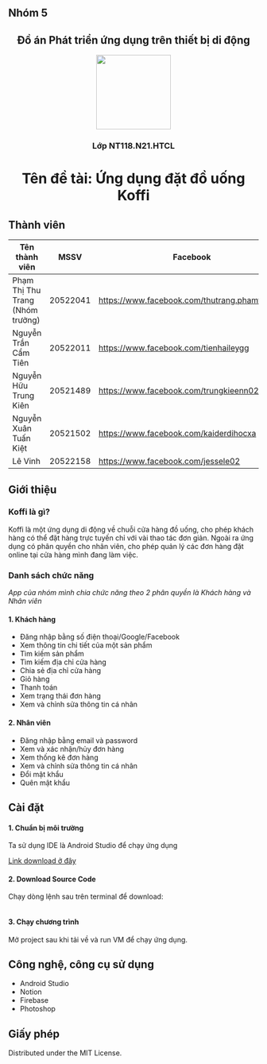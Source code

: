 ## Nhóm 5
<h2 align="center">
    Đồ án Phát triển ứng dụng trên thiết bị di động</h2>
    <div align="center">
<img src="https://user-images.githubusercontent.com/91247482/173222142-3949c081-0a56-4a10-bcb9-371cd579d7ff.png" width="150" />
  </div>
    <h3 align="center">
    Lớp NT118.N21.HTCL</h3>
    <h1 align="center">Tên đề tài: Ứng dụng đặt đồ uống Koffi</h1>
   
<!-- Thành viên -->
## Thành viên

| Tên thành viên | MSSV | Facebook | SDT |  
| ------ | ------ | ------ | ------ |
| Phạm Thị Thu Trang (Nhóm trưởng) | 20522041 | https://www.facebook.com/thutrang.phamthi.378 | 0932 708 316 |
| Nguyễn Trần Cẩm Tiên | 20522011 | https://www.facebook.com/tienhaileygg | 0528 325 771 |
| Nguyễn Hữu Trung Kiên | 20521489 | https://www.facebook.com/trungkieenn0202 | 097 530 50 60 |
| Nguyễn Xuân Tuấn Kiệt | 20521502 | https://www.facebook.com/kaiderdihocxa | |
| Lê Vinh | 20522158 | https://www.facebook.com/jessele02 | |

<!-- Giới thiệu -->
## Giới thiệu
### Koffi là gì?
  Koffi là một ứng dụng di động về chuỗi cửa hàng đồ uống, cho phép khách hàng có thể đặt hàng trực tuyến chỉ với vài thao tác đơn giản. Ngoài ra ứng dụng có phân quyền cho nhân viên, cho phép quản lý các đơn hàng đặt online tại cửa hàng mình đang làm việc.
### Danh sách chức năng
  _App của nhóm mình chia chức năng theo 2 phân quyền là Khách hàng và Nhân viên_
 #### 1. Khách hàng
  - Đăng nhập bằng số điện thoại/Google/Facebook
  -	Xem thông tin chi tiết của một sản phẩm
  -	Tìm kiếm sản phẩm 
  -	Tìm kiếm địa chỉ cửa hàng
  -	Chia sẻ địa chỉ cửa hàng
  -	Giỏ hàng
  -	Thanh toán
  -	Xem trạng thái đơn hàng
  -	Xem và chỉnh sửa thông tin cá nhân
#### 2. Nhân viên
  -	Đăng nhập bằng email và password
  -	Xem và xác nhận/hủy đơn hàng
  -	Xem thống kê đơn hàng 
  -	Xem và chỉnh sửa thông tin cá nhân
  -	Đổi mật khẩu
  -	Quên mật khẩu

<!-- Cài đặt -->
## Cài đặt
#### 1. Chuẩn bị môi trường
Ta sử dụng IDE là Android Studio để chạy ứng dụng
  <div>
   <a href="https://developer.android.com/studio">Link download ở đây</a>
  </div>

#### 2. Download Source Code
Chạy dòng lệnh sau trên terminal để download:
   ```sh

   ```

#### 3. Chạy chương trình
Mở project sau khi tải về và run VM để chạy ứng dụng.

<!-- Công nghệ, công cụ sử dụng -->
## Công nghệ, công cụ sử dụng
  - Android Studio
  - Notion
  - Firebase
  - Photoshop

<!-- Giấy phép -->
## Giấy phép
Distributed under the MIT License. 

